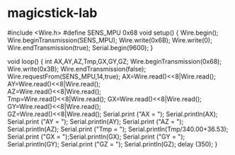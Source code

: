 # magicstick-lab

#include <Wire.h>
#define SENS_MPU 0x68
  void setup() {
  Wire.begin();
  Wire.beginTransmission(SENS_MPU);
  Wire.write(0x6B);
  Wire.write(0);
  Wire.endTransmission(true);
  Serial.begin(9600);
  }
  
void loop() {
 int AX,AY,AZ,Tmp,GX,GY,GZ;
 Wire.beginTransmission(0x68);
 Wire.write(0x3B);
 Wire.endTransmission(false);
 Wire.requestFrom(SENS_MPU,14,true);
 AX=Wire.read()<<8|Wire.read();    
 AY=Wire.read()<<8|Wire.read();  
 AZ=Wire.read()<<8|Wire.read();  
 Tmp=Wire.read()<<8|Wire.read(); 
 GX=Wire.read()<<8|Wire.read();  
 GY=Wire.read()<<8|Wire.read();  
 GZ=Wire.read()<<8|Wire.read();
 Serial.print ("AX = ");  Serial.println(AX);
 Serial.print ("AY = "); Serial.println(AY);
 Serial.print ("AZ = "); Serial.println(AZ);
 Serial.print ("Tmp = "); Serial.println(Tmp/340.00+36.53);
 Serial.print ("GX = ");Serial.println(GX);
 Serial.print ("GY = "); Serial.println(GY);
 Serial.print ("GZ = "); Serial.println(GZ);
 delay (350);
}
  
 
